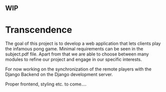 ## WIP

# Transcendence
The goal of this project is to develop a web application that lets clients play the infamous pong game.
Minimal requirements can be seen in the subject.pdf file. 
Apart from that we are able to choose between many modules to refine our project and engage in our specific interests.

For now working on the synchronization of the remote players with the Django Backend on the Django development server.

Proper frontend, styling etc. to come....

